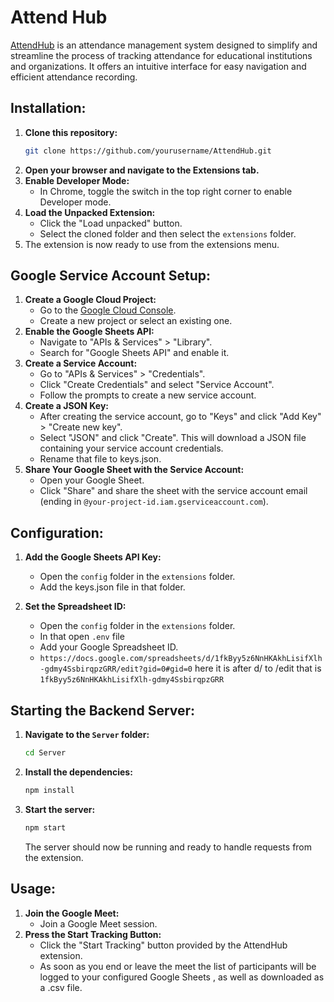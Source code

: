 # Attend Hub

[AttendHub](https://sanskaroh.github.io/AttendHub/) is an attendance management system designed to simplify and streamline the process of tracking attendance for educational institutions and organizations. It offers an intuitive interface for easy navigation and efficient attendance recording.

## Installation:
1. **Clone this repository:**
    ```sh
    git clone https://github.com/yourusername/AttendHub.git
    ```
2. **Open your browser and navigate to the Extensions tab.**
3. **Enable Developer Mode:**
    - In Chrome, toggle the switch in the top right corner to enable Developer mode.
4. **Load the Unpacked Extension:**
    - Click the "Load unpacked" button.
    - Select the cloned folder and then select the `extensions` folder.
5. The extension is now ready to use from the extensions menu.

## Google Service Account Setup:
1. **Create a Google Cloud Project:**
    - Go to the [Google Cloud Console](https://console.cloud.google.com/).
    - Create a new project or select an existing one.
2. **Enable the Google Sheets API:**
    - Navigate to "APIs & Services" > "Library".
    - Search for "Google Sheets API" and enable it.
3. **Create a Service Account:**
    - Go to "APIs & Services" > "Credentials".
    - Click "Create Credentials" and select "Service Account".
    - Follow the prompts to create a new service account.
4. **Create a JSON Key:**
    - After creating the service account, go to "Keys" and click "Add Key" > "Create new key".
    - Select "JSON" and click "Create". This will download a JSON file containing your service account credentials.
    - Rename that file to keys.json.
5. **Share Your Google Sheet with the Service Account:**
    - Open your Google Sheet.
    - Click "Share" and share the sheet with the service account email (ending in `@your-project-id.iam.gserviceaccount.com`).

## Configuration:
1. **Add the Google Sheets API Key:**
    - Open the `config` folder in the `extensions` folder.
    - Add the keys.json file in that folder.

2. **Set the Spreadsheet ID:**
    - Open the `config` folder in the `extensions` folder.
    - In that open `.env` file
    - Add your Google Spreadsheet ID.
    - ```https://docs.google.com/spreadsheets/d/1fkByy5z6NnHKAkhLisifXlh-gdmy4SsbirqpzGRR/edit?gid=0#gid=0``` here it is after d/ to /edit that is ```1fkByy5z6NnHKAkhLisifXlh-gdmy4SsbirqpzGRR```
## Starting the Backend Server:
1. **Navigate to the `Server` folder:**
    ```sh
    cd Server
    ```
2. **Install the dependencies:**
    ```sh
    npm install
    ```
3. **Start the server:**
    ```sh
    npm start
    ```
    The server should now be running and ready to handle requests from the extension.

## Usage:
1. **Join the Google Meet:**
    - Join a Google Meet session.
2. **Press the Start Tracking  Button:**
    - Click the "Start Tracking" button provided by the AttendHub extension.
    - As soon as you end or leave the meet the list of participants will be logged to your configured Google Sheets , as well as downloaded as a .csv file.

